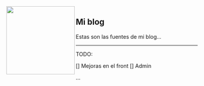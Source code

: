 <img align="left" width="180" src="https://blog.abr4xas.org/icons/apple-icon-180x180.png">

## Mi blog

Estas son las fuentes de mi blog...

---


TODO:

[] Mejoras en el front
[] Admin

...
